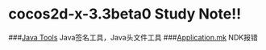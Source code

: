 cocos2d-x-3.3beta0 Study Note!!
=====
###[Java Tools](Java.md) Java签名工具，Java头文件工具
###[Application.mk](Application.mk) NDK报错

